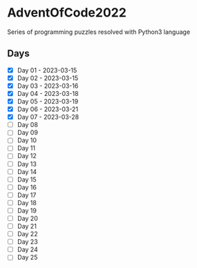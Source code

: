 # AdventOfCode2022

Series of programming puzzles resolved with Python3 language

## Days
- [x] Day 01 - 2023-03-15
- [x] Day 02 - 2023-03-15
- [x] Day 03 - 2023-03-16
- [x] Day 04 - 2023-03-18
- [x] Day 05 - 2023-03-19
- [x] Day 06 - 2023-03-21
- [x] Day 07 - 2023-03-28
- [ ] Day 08
- [ ] Day 09
- [ ] Day 10
- [ ] Day 11
- [ ] Day 12
- [ ] Day 13
- [ ] Day 14
- [ ] Day 15
- [ ] Day 16
- [ ] Day 17
- [ ] Day 18
- [ ] Day 19
- [ ] Day 20
- [ ] Day 21
- [ ] Day 22
- [ ] Day 23
- [ ] Day 24
- [ ] Day 25
